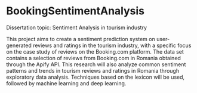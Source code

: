 # BookingSentimentAnalysis
Dissertation topic: Sentiment Analysis in tourism industry 

This project aims to create a sentiment prediction system on user-generated reviews and ratings in the tourism industry, with a specific focus on the case study of reviews on the Booking.com platform.
The data set contains a selection of reviews from Booking.com in Romania obtained through the Apify API.
This research will also analyze common sentiment patterns and trends in tourism reviews and ratings in Romania through exploratory data analysis. 
Techniques based on the lexicon will be used, followed by machine learning and deep learning.
